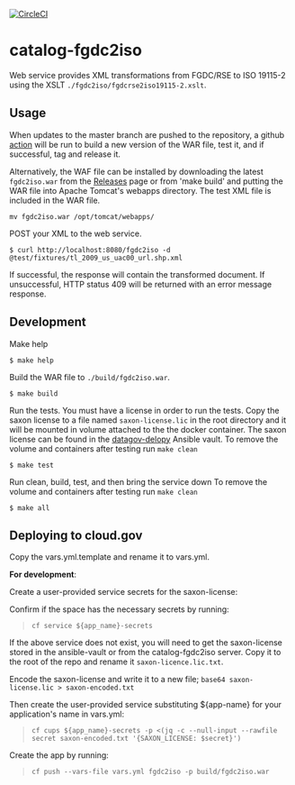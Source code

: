 [![CircleCI](https://circleci.com/gh/GSA/catalog-fgdc2iso.svg?style=svg)](https://circleci.com/gh/GSA/catalog-fgdc2iso)

# catalog-fgdc2iso

Web service provides XML transformations from FGDC/RSE to ISO 19115-2 using the XSLT
`./fgdc2iso/fgdcrse2iso19115-2.xslt`. 

## Usage

When updates to the master branch are pushed to the repository, a github [action](https://github.com/GSA/datagov-deploy/actions) will be run to
build a new version of the WAR file, test it, and if successful, tag and release it.

Alternatively, the WAF file can be installed by downloading the latest `fgdc2iso.war`
from the [Releases](https://github.com/GSA/catalog-fgdc2iso/releases/latest) page or from 'make build' and putting the
WAR file into Apache Tomcat's webapps directory. The test XML file is included in the WAR file.

    mv fgdc2iso.war /opt/tomcat/webapps/

POST your XML to the web service.

    $ curl http://localhost:8080/fgdc2iso -d @test/fixtures/tl_2009_us_uac00_url.shp.xml

If successful, the response will contain the transformed document. If
unsuccessful, HTTP status 409 will be returned with an error message response.

## Development

Make help

    $ make help

Build the WAR file to `./build/fgdc2iso.war`.

    $ make build

Run the tests. You must have a license in order to run the tests. Copy the saxon
license to a file named `saxon-license.lic` in the root directory and it will be
mounted in volume attached to the the docker container. The saxon license can be
found in the [datagov-delopy](https://github.com/GSA/datagov-deploy/) Ansible vault.
To remove the volume and containers after testing run `make clean`

    $ make test

Run clean, build, test, and then bring the service down
To remove the volume and containers after testing run `make clean`

    $ make all

## Deploying to cloud.gov

Copy the vars.yml.template and rename it to vars.yml.

**For development**:

Create a user-provided service secrets for the saxon-license:

Confirm if the space has the necessary secrets by running:
> `cf service ${app_name}-secrets`

If the above service does not exist, you will need to get the saxon-license stored in the ansible-vault or from the catalog-fgdc2iso server. Copy it to the root of the repo and rename it `saxon-licence.lic.txt`.

Encode the saxon-license and write it to a new file;
`base64 saxon-license.lic > saxon-encoded.txt`

Then create the user-provided service substituting ${app-name} for your application's name in vars.yml:
> `cf cups ${app_name}-secrets -p <(jq -c --null-input --rawfile secret saxon-encoded.txt '{SAXON_LICENSE: $secret}')`

Create the app by running:
> `cf push --vars-file vars.yml fgdc2iso -p build/fgdc2iso.war`
